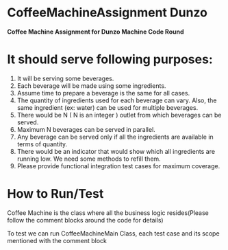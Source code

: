 # CoffeeMachineAssignment Dunzo

**Coffee Machine Assignment for Dunzo Machine Code Round**


# It should serve following purposes:

1. It will be serving some beverages.
2. Each beverage will be made using some ingredients.
3. Assume time to prepare a beverage is the same for all cases.
4. The quantity of ingredients used for each beverage can vary. Also, the same ingredient (ex:
   water) can be used for multiple beverages.
5. There would be N ( N is an integer ) outlet from which beverages can be served.
6. Maximum N beverages can be served in parallel.
7. Any beverage can be served only if all the ingredients are available in terms of quantity.
8. There would be an indicator that would show which all ingredients are running low. We need
   some methods to refill them.
9. Please provide functional integration test cases for maximum coverage.

# How to Run/Test


Coffee Machine is the class where all the business logic resides(Please follow the comment blocks around the code for details)

To test we can run CoffeeMachineMain Class, each test case and its scope mentioned with the comment block


